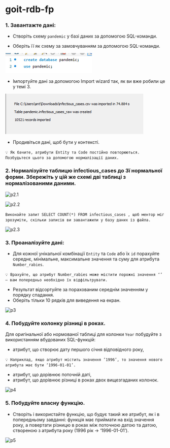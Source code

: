 # goit-rdb-fp

### 1. Завантажте дані:

* Створіть схему `pandemic` у базі даних за допомогою SQL-команди.

* Оберіть її як схему за замовчуванням за допомогою SQL-команди.

![p1.1](scrn/p1a.png)

* Імпортуйте дані за допомогою Import wizard так, як ви вже робили це у темі 3.

![p1.2](scrn/p1b.png)

* Продивіться дані, щоб бути у контексті.

```💡 Як бачите, атрибути Entity та Code постійно повторюються. Позбудьтеся цього за допомогою нормалізації даних.```

### 2. Нормалізуйте таблицю infectious_cases до 3ї нормальної форми. Збережіть у цій же схемі дві таблиці з нормалізованими даними.

![p2.1](scrn/p2a.png)

![p2.2](scrn/p2b.png)

```Виконайте запит SELECT COUNT(*) FROM infectious_cases , щоб ментор міг зрозуміти, скільки записів ви завантажили у базу даних із файла.```

![p2.3](scrn/p2c.png)

### 3. Проаналізуйте дані:

* Для кожної унікальної комбінації `Entity` та `Code` або їх `id` порахуйте середнє, мінімальне, максимальне значення та суму для атрибута `Number_rabies`.

```💡 Врахуйте, що атрибут Number_rabies може містити порожні значення ‘’ — вам попередньо необхідно їх відфільтрувати.```

* Результат відсортуйте за порахованим середнім значенням у порядку спадання.
* Оберіть тільки 10 рядків для виведення на екран.

![p3](scrn/p3.png)

### 4. Побудуйте колонку різниці в роках.

Для оригінальної або нормованої таблиці для колонки `Year` побудуйте з використанням вбудованих SQL-функцій:

* атрибут, що створює дату першого січня відповідного року,

```💡 Наприклад, якщо атрибут містить значення ’1996’, то значення нового атрибута має бути ‘1996-01-01’.```

* атрибут, що дорівнює поточній даті,
* атрибут, що дорівнює різниці в роках двох вищезгаданих колонок.

![p4](scrn/p4.png)

### 5. Побудуйте власну функцію.

* Створіть і використайте функцію, що будує такий же атрибут, як і в попередньому завданні: функція має приймати на вхід значення року, а повертати різницю в роках між поточною датою та датою, створеною з атрибута року (1996 рік → ‘1996-01-01’).

![p5](scrn/p5.png)